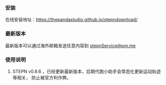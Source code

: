 ### 安装
在线安装地址：https://thepandastudio.github.io/stepndownload/
### 最新版本
最新版本可以通过海外邮箱发送任意内容到 stepnService@pm.me
### 使用说明
1. STEPN v0.8.6 ，已经更新最新版本，后期代跑小助手会常态化更新运动轨迹等相关，
   防止被官方判作弊。
